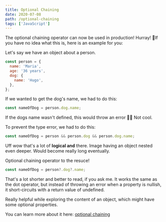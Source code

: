 ```yaml
---
title: Optional Chaining
date: 2020-07-08
path: /optional-chaining
tags: ['JavaScript']
---
```


The optional chaining operator can now be used in production! Hurray!
🥳If you have no idea what this is, here is an example for you:

Let's say we have an object about a person.

```javascript
const person = {
  name: 'Maria',
  age: '36 years',
  dog: {
    name: 'Hugo',
  },
};
```

If we wanted to get the dog's name, we had to do this:

```javascript
const nameOfDog = person.dog.name;
```

If the dogs name wasn't defined, this would throw an error 👎🏻 Not cool.

To prevent the type error, we had to do this:

```javascript
const nameOfDog = person && person.dog && person.dog.name;
```

Uff wow that's a lot of **logical and** there. Image having an object nested even deeper. Would become really long eventually.

Optional chaining operator to the resuce!

```javascript
const nameOfDog = person?.dog?.name;
```

That's a lot shorter and better to read, if you ask me. It works the same as the dot operator, but instead of throwing an error when a property is nullish, it short-circuits with a return value of undefined.

Really helpful while exploring the content of an object, which might have some optional properties.

You can learn more about it here: [optional chaining](https://developer.mozilla.org/en-US/docs/Web/JavaScript/Reference/Operators/Optional_chaining)
